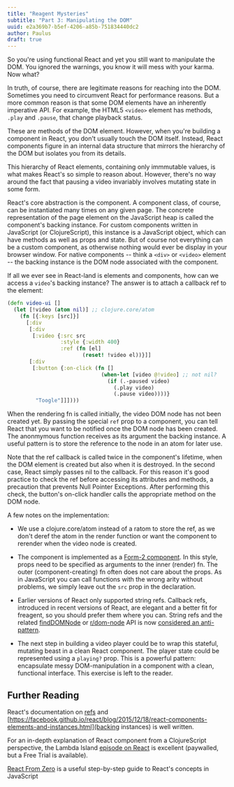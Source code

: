```yaml
---
title: "Reagent Mysteries"
subtitle: "Part 3: Manipulating the DOM"
uuid: e2a369b7-b5ef-4206-a85b-751834440dc2
author: Paulus
draft: true
---
```


So you're using functional React and yet you still want to manipulate the DOM.
You ignored the warnings, you know it will mess with your karma. Now what?

In truth, of course, there are legitimate reasons for reaching into the DOM.
Sometimes you need to circumvent React for performance reasons. But a more
common reason is that some DOM elements have an inherently imperative API. For
example, the HTML5 `<video>` element has methods, `.play` and `.pause`, that
change playback status.

These are methods of the DOM element. However, when you're building a component
in React, you don't usually touch the DOM itself. Instead, React components
figure in an internal data structure that mirrors the hierarchy of the DOM but
isolates you from its details.

This hierarchy of React elements, containing only immmutable values, is what
makes React's so simple to reason about. However, there's no way around the fact
that pausing a video invariably involves mutating state in some form.

React's core abstraction is the component. A component class, of course, can be
instantiated many times on any given page. The concrete representation of the
page element on the JavaScript heap is called the component's backing instance.
For custom components written in JavaScript (or ClojureScript), this instance is
a JavaScript object, which can have methods as well as props and state. But of
course not everything can be a custom component, as otherwise nothing would ever
be display in your browser window. For native components -- think a `<div>` or
`<video>` element -- the backing instance is the DOM node associated with the
component.

If all we ever see in React-land is elements and components, how can we access
a `video`'s backing instance? The answer is to attach a callback ref to the
element:

```clojure
(defn video-ui []
  (let [!video (atom nil)] ;; clojure.core/atom
    (fn [{:keys [src]}]
      [:div
       [:div
        [:video {:src src
                 :style {:width 400}
                 :ref (fn [el]
                        (reset! !video el))}]]
       [:div
        [:button {:on-click (fn []
                              (when-let [video @!video] ;; not nil?
                                (if (.-paused video)
                                  (.play video)
                                  (.pause video))))}
         "Toogle"]]])))
```

When the rendering fn is called initially, the video DOM node has not been
created yet. By passing the special `ref` prop to a component, you can tell
React that you want to be notified once the DOM node has been created. The
anonmymous function receives as its argument the backing instance. A useful
pattern is to store the reference to the node in an atom for later use.

Note that the ref callback is called twice in the component's lifetime, when the DOM
element is created but also when it is destroyed. In the second case, React
simply passes nil to the callback. For this reason it's good practice to
check the ref before accessing its attributes and methods, a precaution that
prevents Null Pointer Exceptions. After performing this check, the button's
on-click handler calls the appropriate method on the DOM node.

A few notes on the implementation:

- We use a clojure.core/atom instead of a ratom to store the ref, as we don't
  deref the atom in the render function or want the component to rerender when
  the video node is created.

- The component is implemented as a
  [Form-2 component](https://github.com/Day8/re-frame/wiki/Creating-Reagent-Components#form-2--a-function-returning-a-function).
  In this style, props need to be specified as arguments to the inner (render)
  fn. The outer (component-creating) fn often does not care about the props. As
  in JavaScript you can call functions with the wrong arity without problems, we
  simply leave out the `src` prop in the declaration.

- Earlier versions of React only supported string refs. Callback refs,
  introduced in recent versions of React, are elegant and a better fit for
  freagent, so you should prefer them where you can. String refs and the related
  [findDOMNode](https://facebook.github.io/react/docs/react-dom.html#finddomnode)
  or
  [r/dom-node](http://blog.ducky.io/reagent-docs/0.6.0-alpha2/reagent.core.html#var-dom-node)
  API is now
  [considered an anti-pattern](https://news.ycombinator.com/item?id=12089685).

- The next step in building a video player could be to wrap this stateful,
  mutating beast in a clean React component. The player state could be
  represented using a `playing?` prop. This is a powerful pattern: encapsulate
  messy DOM-manipulation in a component with a clean, functional interface. This
  exercise is left to the reader.

## Further Reading

React's documentation on [refs](https://facebook.github.io/react/docs/refs-and-the-dom.html) and
[https://facebook.github.io/react/blog/2015/12/18/react-components-elements-and-instances.html](backing
instances) is well written.

For an in-depth explanation of React component from a ClojureScript perspective,
the Lambda Island
[episode on React](https://lambdaisland.com/episodes/react-app-clojurescript) is
excellent (paywalled, but a Free Trial is available).

[React From Zero](https://github.com/kay-is/react-from-zero) is a useful step-by-step
guide to React's concepts in JavaScript

